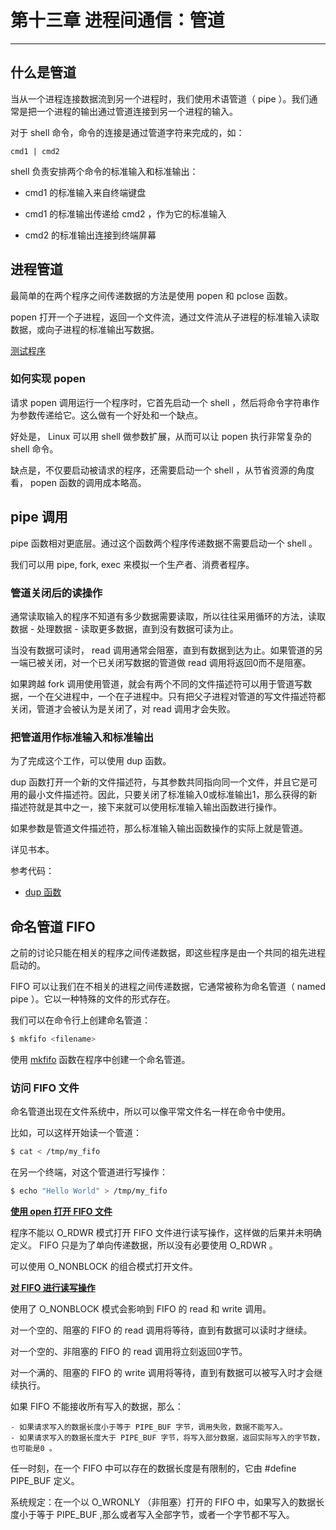 # 第十三章 进程间通信：管道

---

## 什么是管道

当从一个进程连接数据流到另一个进程时，我们使用术语管道（ pipe ）。我们通常是把一个进程的输出通过管道连接到另一个进程的输入。

对于 shell 命令，命令的连接是通过管道字符来完成的，如：

```
cmd1 | cmd2
```

shell 负责安排两个命令的标准输入和标准输出：

- cmd1 的标准输入来自终端键盘

- cmd1 的标准输出传递给 cmd2 ，作为它的标准输入

- cmd2 的标准输出连接到终端屏幕

## 进程管道

最简单的在两个程序之间传递数据的方法是使用 popen 和 pclose 函数。

popen 打开一个子进程，返回一个文件流，通过文件流从子进程的标准输入读取数据，或向子进程的标准输出写数据。

[测试程序](../codes/lab/api/管道/popen_pclose.c)

### 如何实现 popen

请求 popen 调用运行一个程序时，它首先启动一个 shell ，然后将命令字符串作为参数传递给它。这么做有一个好处和一个缺点。

好处是， Linux 可以用 shell 做参数扩展，从而可以让 popen 执行非常复杂的 shell 命令。

缺点是，不仅要启动被请求的程序，还需要启动一个 shell ，从节省资源的角度看， popen 函数的调用成本略高。

## pipe 调用

pipe 函数相对更底层。通过这个函数两个程序传递数据不需要启动一个 shell 。

我们可以用 pipe, fork, exec 来模拟一个生产者、消费者程序。

### 管道关闭后的读操作

通常读取输入的程序不知道有多少数据需要读取，所以往往采用循环的方法，读取数据 - 处理数据 - 读取更多数据，直到没有数据可读为止。

当没有数据可读时， read 调用通常会阻塞，直到有数据到达为止。如果管道的另一端已被关闭，对一个已关闭写数据的管道做 read 调用将返回0而不是阻塞。

如果跨越 fork 调用使用管道，就会有两个不同的文件描述符可以用于管道写数据，一个在父进程中，一个在子进程中。只有把父子进程对管道的写文件描述符都关闭，管道才会被认为是关闭了，对 read 调用才会失败。

### 把管道用作标准输入和标准输出

为了完成这个工作，可以使用 dup 函数。

dup 函数打开一个新的文件描述符，与其参数共同指向同一个文件，并且它是可用的最小文件描述符。因此，只要关闭了标准输入0或标准输出1，那么获得的新描述符就是其中之一，接下来就可以使用标准输入输出函数进行操作。

如果参数是管道文件描述符，那么标准输入输出函数操作的实际上就是管道。

详见书本。

参考代码：

- [dup 函数](../codes/lab/api/dup.c)

## 命名管道 FIFO

之前的讨论只能在相关的程序之间传递数据，即这些程序是由一个共同的祖先进程启动的。

FIFO 可以让我们在不相关的进程之间传递数据，它通常被称为命名管道（ named pipe ）。它以一种特殊的文件的形式存在。

我们可以在命令行上创建命名管道：

```bash
$ mkfifo <filename>
```

使用 [mkfifo](../codes/lab/api/管道/mkfifo.c) 函数在程序中创建一个命名管道。

### 访问 FIFO 文件

命名管道出现在文件系统中，所以可以像平常文件名一样在命令中使用。

比如，可以这样开始读一个管道：

```bash
$ cat < /tmp/my_fifo
```

在另一个终端，对这个管道进行写操作：

```bash
$ echo "Hello World" > /tmp/my_fifo
```

**[使用 open 打开 FIFO 文件](../codes/lab/api/管道/open_fifo.c)**

程序不能以 O_RDWR 模式打开 FIFO 文件进行读写操作，这样做的后果并未明确定义。 FIFO 只是为了单向传递数据，所以没有必要使用 O_RDWR 。

可以使用 O_NONBLOCK 的组合模式打开文件。

**[对 FIFO 进行读写操作](../codes/lab/api/管道/read_write_fifo.c)**

使用了 O_NONBLOCK 模式会影响到 FIFO 的 read 和 write 调用。

对一个空的、阻塞的 FIFO 的 read 调用将等待，直到有数据可以读时才继续。

对一个空的、非阻塞的 FIFO 的 read 调用将立刻返回0字节。

对一个满的、阻塞的 FIFO 的 write 调用将等待，直到有数据可以被写入时才会继续执行。

如果 FIFO 不能接收所有写入的数据，那么：

    - 如果请求写入的数据长度小于等于 PIPE_BUF 字节，调用失败，数据不能写入。
    - 如果请求写入的数据长度大于 PIPE_BUF 字节，将写入部分数据，返回实际写入的字节数，也可能是0 。

任一时刻，在一个 FIFO 中可以存在的数据长度是有限制的，它由 #define PIPE_BUF 定义。

系统规定：在一个以 O_WRONLY （非阻塞）打开的 FIFO 中，如果写入的数据长度小于等于 PIPE_BUF ,那么或者写入全部字节，或者一个字节都不写入。
